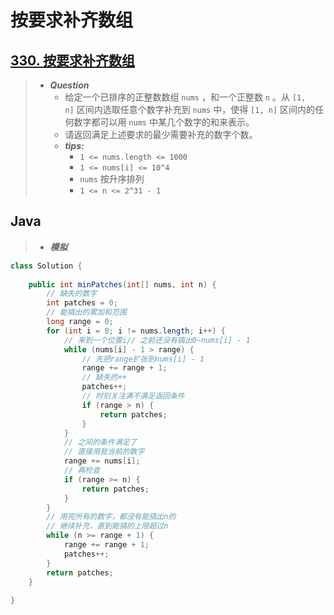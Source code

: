 # 按要求补齐数组

## [330. 按要求补齐数组](https://leetcode.cn/problems/patching-array/)

> - ***Question***
>   - 给定一个已排序的正整数数组 `nums` ，和一个正整数 `n` 。从 `[1, n]` 区间内选取任意个数字补充到 `nums` 中，使得 `[1, n]` 区间内的任何数字都可以用 `nums` 中某几个数字的和来表示。
>   - 请返回满足上述要求的最少需要补充的数字个数。
>   - ***tips:***
>     - `1 <= nums.length <= 1000`
>     - `1 <= nums[i] <= 10^4`
>     - `nums` 按升序排列
>     - `1 <= n <= 2^31 - 1`

## Java

> - ***模拟***

```java
class Solution {
    
    public int minPatches(int[] nums, int n) {
        // 缺失的数字
        int patches = 0;
        // 能搞出的累加和范围
        long range = 0;
        for (int i = 0; i != nums.length; i++) {
            // 来到一个位置i// 之前还没有搞出0~nums[i] - 1
            while (nums[i] - 1 > range) {
                // 先把range扩张到nums[i] - 1
                range += range + 1;
                // 缺失的++
                patches++;
                // 时刻关注满不满足返回条件
                if (range > n) {
                    return patches;
                }
            }
            // 之间的条件满足了
            // 直接用我当前的数字
            range += nums[i];
            // 再检查
            if (range >= n) {
                return patches;
            }
        }
        // 用完所有的数字，都没有能搞出n的
        // 继续补充，直到能搞的上限超过n
        while (n >= range + 1) {
            range += range + 1;
            patches++;
        }
        return patches;
    }
    
}
```
